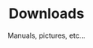 ---
layout: downloads

lang: en
namespace: downloads
permalink: /en/downloads/

categories: support

title: Downloads
subtitle: Manuals, pictures, etc...

hero-image: /assets/img/jpg/1920/material-0527.jpg
hero-style:

downloads:
  - title: Drysuit user manual (en / fr / de)
    link: /assets/files/manual-suit.pdf
    icon: /assets/img/jpg/400/manual-suit.jpg

  - title: Heating system user manual (en / fr)
    link: /assets/files/manual-heating.pdf
    icon: /assets/img/jpg/400/manual-heating.jpg

  - title: Heating gloves user manual (en / fr)
    link: /assets/files/manual-gloves.pdf
    icon: /assets/img/jpg/400/manual-gloves.jpg

  - title: Heating valve user manual (en / fr)
    link: /assets/files/manual-valve.pdf
    icon: /assets/img/jpg/400/manual-valve.jpg

  - title: Drysuit measure form
    link: /assets/files/measurement-form-en.pdf
    icon: /assets/img/jpg/400/measurement-form-en.jpg

  - title: Formulaire de prise de mesure
    link: /assets/files/measurement-form-fr.pdf
    icon: /assets/img/jpg/400/measurement-form-fr.jpg

  - title: Trockentauchanzug Vermassungs-formular
    link: /assets/files/measurement-form-de.pdf
    icon: /assets/img/jpg/400/measurement-form-de.jpg

pictures:
  - link: assets/img/jpg/hd/batteries-0396.jpg
    icon: /assets/img/jpg/400/batteries-0396.jpg
  - link: assets/img/jpg/hd/cecile-surface.jpg
    icon: /assets/img/jpg/400/cecile-surface.jpg
    credit: Cécile Francey
  - link: assets/img/jpg/hd/commando-1632.jpg
    icon: /assets/img/jpg/400/commando-1632.jpg
  - link: assets/img/jpg/hd/gant-surface.jpg
    icon: /assets/img/jpg/400/gant-surface.jpg
    credit: Cécile Francey
  - link: assets/img/jpg/hd/heating-valve-0201.jpg
    icon: /assets/img/jpg/400/heating-valve-0201.jpg
  - link: assets/img/jpg/hd/hero-neoprene-pro.jpg
    icon: /assets/img/jpg/400/hero-neoprene-pro.jpg
    credit: Darragh Norton
  - link: assets/img/jpg/hd/marie-machine-coudre.jpg
    icon: /assets/img/jpg/400/marie-machine-coudre.jpg
  - link: assets/img/jpg/hd/montage-poing-wide.jpg
    icon: /assets/img/jpg/400/montage-poing-wide.jpg
  - link: assets/img/jpg/hd/sandra-3007a.jpg
    icon: /assets/img/jpg/400/sandra-3007a.jpg
    credit: Sandra Vollmar
  - link: assets/img/jpg/hd/slawek-packo-v3.jpg
    icon: /assets/img/jpg/400/slawek-packo-v3.jpg
    credit: Slawek Packo
  - link: assets/img/jpg/hd/tom-trilam-2.jpg
    icon: /assets/img/jpg/400/tom-trilam-2.jpg
    credit: Tom Steiner
  - link: assets/img/jpg/hd/undersuit-logo-0630.jpg
    icon: /assets/img/jpg/400/undersuit-logo-0630.jpg
  - link: assets/img/jpg/hd/zoom-aquasure-0613.jpg
    icon: /assets/img/jpg/400/zoom-aquasure-0613.jpg
  - link: assets/img/jpg/hd/zoom-logo-0610.jpg
    icon: /assets/img/jpg/400/zoom-logo-0610.jpg
---